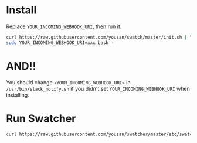 # Install
Replace `YOUR_INCOMING_WEBHOOK_URI`, then run it.
```bash
curl https://raw.githubusercontent.com/yousan/swatch/master/init.sh | \
sudo YOUR_INCOMING_WEBHOOK_URI=xxx bash - 
```

# AND!! 
You should change `<YOUR_INCOMING_WEBHOOK_URI>` in `/usr/bin/slack_notify.sh` if you didn't set `YOUR_INCOMING_WEBHOOK_URI` when installing.


# Run Swatcher
```bash
curl https://raw.githubusercontent.com/yousan/swatcher/master/etc/swatcher.sh | sudo bash -
```
